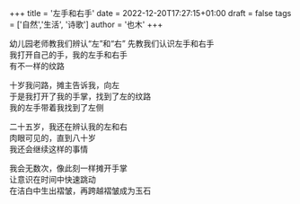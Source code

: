+++
title = '左手和右手'
date = 2022-12-20T17:27:15+01:00
draft = false
tags = ['自然','生活', '诗歌']
author = '也木'
+++

幼儿园老师教我们辨认“左”和“右”  <!--more-->
先教我们认识左手和右手  
我打开自己的手，我的左手和右手  
有不一样的纹路  

十岁我问路，摊主告诉我，向左  
于是我打开了我的手掌，找到了左的纹路  
我的左手带着我找到了左侧  

二十五岁，我还在辨认我的左和右  
肉眼可见的，直到八十岁  
我还会继续这样的事情  

我会无数次，像此刻一样摊开手掌  
让意识在时间中快速跳动  
在洁白中生出褶皱，再跨越褶皱成为玉石  

